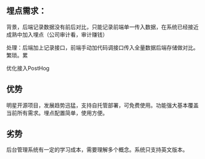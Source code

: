 ## 埋点需求：

背景，后端记录数据没有前后对比，只能记录前端单一传入数据，在系统已经接近成熟中加入埋点（公司审计看，审计赚钱）

处理：后端加上记录接口，前端手动加代码调接口传入全量数据后端存储做对比。繁琐。累

优化接入PostHog

## 优势

明星开源项目，发展趋势迅猛，支持自托管部署，可免费使用。功能强大基本覆盖当前所有需求。埋点配置简单，使用方便。

## 劣势

后台管理系统有一定的学习成本，需要理解多个概念。系统只支持英文版本。